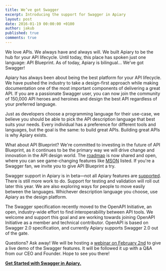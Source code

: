 ```yaml
---
title: We’ve got Swagger
excerpt: Introducing the support for Swagger in Apiary
layout: post
date: 2016-01-19 00:00:00 +0100
author: jakub
published: true
comments: true
---
```


We love APIs. We always have and always will. We built Apiary to be the hub for
your API lifecycle. Until today, this place has spoken just one language:
API Blueprint. As of today, Apiary is bilingual... We’ve got Swagger!

Apiary has always been about being the best platform for your API lifecycle. We
have pushed the industry to take a design-first approach while making
documentation one of the most important components of delivering a great API. If
you are a passionate Swagger user, you can now join the community of 150,000 API
 heroes and heroines and design the best API regardless of your preferred
language.

Just as developers choose a programming language for their use-case, we believe
you should be able to pick the API description language that best suits your
needs. Every individual has a preference for different tools and languages, but
the goal is the same: to build great APIs. Building great APIs is why Apiary
exists.

What about API Blueprint? We're committed to investing in the future of
API Blueprint, as it continues to be the primary way we will drive change and
innovation in the API design world. The [roadmap][roadmap] is now shared and
open, where you can see game-changing features like [MSON][mson] listed. If
you're a Swagger fan, we invite you to give API Blueprint a try.

Swagger support in Apiary is in beta—not all Apiary features are
[supported][features]. There is still more work to do. Support for testing and
validation will roll out later this year. We are also exploring ways for people
to move easily between the languages. Whichever description language you choose,
use Apiary as the design platform.

The Swagger specification recently moved to the OpenAPI Initiative, an open,
industry-wide effort to find interoperability between API tools. We welcome and
support this goal and are working towards joining OpenAPI Initiative as a member
 and technical contributor. OpenAPI is based on Swagger 2.0 specification, and
currently Apiary supports Swagger 2.0 out of the gate.

Questions? Ask away! We will be hosting a [webinar on February 2nd][webinar] to
give a live demo of the Swagger features. It will be followed it up with a Q&A
from our CEO and Founder. Hope to see you there!

[**Get Started with Swagger in Apiary.**][start]

[roadmap]: https://github.com/apiaryio/api-blueprint/wiki/Roadmap
[mson]: https://github.com/apiaryio/mson
[start]: https://docs.apiary.io/swagger/
[features]: https://docs.apiary.io/api_101/swagger/#supported-apiary-functionality-for-swagger-projects
[webinar]: https://plus.google.com/events/ca861m5eqljso89vq7sp2vfnit0
